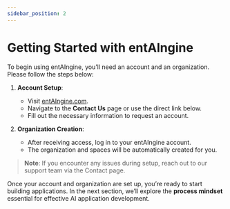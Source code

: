 ```yaml
---
sidebar_position: 2
---
```


# Getting Started with entAIngine

To begin using entAIngine, you’ll need an account and an organization. Please follow the steps below:

1. **Account Setup**: 
   - Visit [entAIngine.com](https://www.entAIngine.com).
   - Navigate to the **Contact Us** page or use the direct link below.
   - Fill out the necessary information to request an account.

2. **Organization Creation**:
   - After receiving access, log in to your entAIngine account.
   - The organization and spaces will be automatically created for you.

> **Note**: If you encounter any issues during setup, reach out to our support team via the Contact page.

Once your account and organization are set up, you’re ready to start building applications. In the next section, we’ll explore the **process mindset** essential for effective AI application development.

